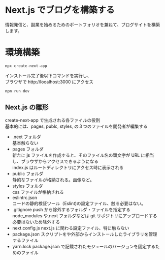 # Next.js でブログを構築する

情報発信と、副業を始めるためのポートフォリオを兼ねて、ブログサイトを構築します。

# 環境構築

```
npx create-next-app
```

インストール完了後以下コマンドを実行し、  
ブラウザで http://localhost:3000 にアクセス

```
npm run dev
```

## Next.js の雛形

create-next-app で生成される各ファイルの役割  
基本的には、pages, publc, styles, の３つのファイルを開発者が編集する

- .next フォルダ  
  基本触らない
- pages フォルダ  
  新たに js ファイルを作成すると、そのファイル名の頭文字が URL に相当し、ブラウザからアクセスできるようになる  
  index.js はルートディレクトリにアクセス時に表示される
- public フォルダ  
  静的なファイルが格納される。画像など。
- styles フォルダ  
  css ファイルが格納される
- eslintrc.json  
  コードの静的検証ツール（Eslint)の設定ファイル、触る必要はない。
- .gitignore
  push から除外するフォルダ・ファイルを指定する  
  node_modules や.next フォルダなどは git リポジトリにアップロードする必要はないため除外する
- next.config.js
  next.js に関わる設定ファイル、特に触らない
- package.json
  スクリプトをや外部からインストールしたライブラリを管理するファイル
- yarn.lock
  package.json で記載されたモジュールのバージョンを固定するためのファイル
